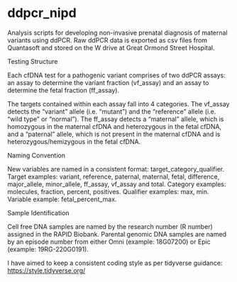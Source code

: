 # ddpcr_nipd
Analysis scripts for developing non-invasive prenatal diagnosis of maternal variants using ddPCR. Raw ddPCR data is exported as csv files from Quantasoft and stored on the W drive at Great Ormond Street Hospital.

Testing Structure

Each cfDNA test for a pathogenic variant comprises of two ddPCR assays: an assay to determine the variant fraction (vf_assay) and an assay to determine the fetal fraction (ff_assay).

The targets contained within each assay fall into 4 categories. The vf_assay detects the “variant” allele (i.e. “mutant”) and the “reference” allele (i.e. “wild type” or “normal”). The ff_assay detects a “maternal” allele, which is homozygous in the maternal cfDNA and heterozygous in the fetal cfDNA, and a “paternal” allele, which is not present in the maternal cfDNA and is heterozygous/hemizygous in the fetal cfDNA. 

Naming Convention

New variables are named in a consistent format: target_category_qualifier.
Target examples: variant, reference, paternal, maternal, fetal, difference, major_allele, minor_allele, ff_assay, vf_assay and total.
Category examples: molecules, fraction, percent, positives.
Qualifier examples: max, min.
Variable example: fetal_percent_max.

Sample Identification

Cell free DNA samples are named by the research number (R number) assigned in the RAPID Biobank. Parental genomic DNA samples are named by an episode number from either Omni (example: 18G07200) or Epic (example: 19RG-220G0191).

I have aimed to keep a consistent coding style as per tidyverse guidance:
https://style.tidyverse.org/

